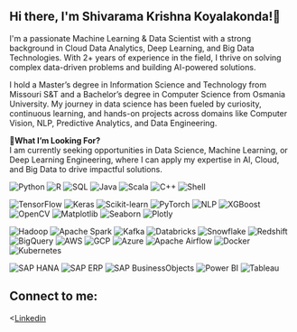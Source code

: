 ## Hi there, I'm Shivarama Krishna Koyalakonda!👋

I'm a passionate Machine Learning & Data Scientist with a strong background in Cloud Data Analytics, Deep Learning, and Big Data Technologies. With 2+ years of experience in the field, I thrive on solving complex data-driven problems and building AI-powered solutions.

I hold a Master’s degree in Information Science and Technology from Missouri S&T and a Bachelor’s degree in Computer Science from Osmania University. My journey in data science has been fueled by curiosity, continuous learning, and hands-on projects across domains like Computer Vision, NLP, Predictive Analytics, and Data Engineering.

🎯<b>What I’m Looking For?<br></b>
I am currently seeking opportunities in Data Science, Machine Learning, or Deep Learning Engineering, where I can apply my expertise in AI, Cloud, and Big Data to drive impactful solutions.

<!-- Programming Languages-->
![Python](https://img.shields.io/badge/Python-3776AB?style=for-the-badge&logo=python&logoColor=white)
![R](https://img.shields.io/badge/R-276DC3?style=for-the-badge&logo=r&logoColor=white)
![SQL](https://img.shields.io/badge/SQL-4479A1?style=for-the-badge&logo=postgresql&logoColor=white)
![Java](https://img.shields.io/badge/Java-007396?style=for-the-badge&logo=java&logoColor=white)
![Scala](https://img.shields.io/badge/Scala-DC322F?style=for-the-badge&logo=scala&logoColor=white)
![C++](https://img.shields.io/badge/C%2B%2B-00599C?style=for-the-badge&logo=c%2B%2B&logoColor=white)
![Shell](https://img.shields.io/badge/Shell-4EAA25?style=for-the-badge&logo=gnu-bash&logoColor=white)

<!-- Data Science & Machine Learning-->
![TensorFlow](https://img.shields.io/badge/TensorFlow-FF6F00?style=for-the-badge&logo=tensorflow&logoColor=white)
![Keras](https://img.shields.io/badge/Keras-D00000?style=for-the-badge&logo=keras&logoColor=white)
![Scikit-learn](https://img.shields.io/badge/Scikit%20Learn-F7931E?style=for-the-badge&logo=scikit-learn&logoColor=white)
![PyTorch](https://img.shields.io/badge/PyTorch-EE4C2C?style=for-the-badge&logo=pytorch&logoColor=white)
![NLP](https://img.shields.io/badge/NLP-9E2A2B?style=for-the-badge&logo=python&logoColor=white)
![XGBoost](https://img.shields.io/badge/XGBoost-3E8E41?style=for-the-badge&logo=xgboost&logoColor=white)
![OpenCV](https://img.shields.io/badge/OpenCV-5C3EE8?style=for-the-badge&logo=opencv&logoColor=white)
![Matplotlib](https://img.shields.io/badge/Matplotlib-003B57?style=for-the-badge&logo=matplotlib&logoColor=white)
![Seaborn](https://img.shields.io/badge/Seaborn-1F77B4?style=for-the-badge&logo=seaborn&logoColor=white)
![Plotly](https://img.shields.io/badge/Plotly-3E6CE8?style=for-the-badge&logo=plotly&logoColor=white)

<!--Data Engineering & Big Data-->
![Hadoop](https://img.shields.io/badge/Hadoop-66CC33?style=for-the-badge&logo=hadoop&logoColor=black)
![Apache Spark](https://img.shields.io/badge/Apache%20Spark-E25A1C?style=for-the-badge&logo=apache-spark&logoColor=white)
![Kafka](https://img.shields.io/badge/Apache%20Kafka-231F20?style=for-the-badge&logo=apache-kafka&logoColor=white)
![Databricks](https://img.shields.io/badge/Databricks-FF9F00?style=for-the-badge&logo=databricks&logoColor=white)
![Snowflake](https://img.shields.io/badge/Snowflake-3E7BDB?style=for-the-badge&logo=snowflake&logoColor=white)
![Redshift](https://img.shields.io/badge/Redshift-FF4F00?style=for-the-badge&logo=amazon-redshift&logoColor=white)
![BigQuery](https://img.shields.io/badge/BigQuery-2F4C7E?style=for-the-badge&logo=googlebigquery&logoColor=white)
![AWS](https://img.shields.io/badge/AWS-FF9900?style=for-the-badge&logo=amazonaws&logoColor=white)
![GCP](https://img.shields.io/badge/GCP-4285F4?style=for-the-badge&logo=googlecloud&logoColor=white)
![Azure](https://img.shields.io/badge/Azure-0078D4?style=for-the-badge&logo=microsoftazure&logoColor=white)
![Apache Airflow](https://img.shields.io/badge/Apache%20Airflow-0171B8?style=for-the-badge&logo=apache-airflow&logoColor=white)
![Docker](https://img.shields.io/badge/Docker-2496ED?style=for-the-badge&logo=docker&logoColor=white)
![Kubernetes](https://img.shields.io/badge/Kubernetes-326CE5?style=for-the-badge&logo=kubernetes&logoColor=white)


<!-- Business Analytics & SAP-->
![SAP HANA](https://img.shields.io/badge/SAP%20HANA-2E7C31?style=for-the-badge&logo=sap&logoColor=white)
![SAP ERP](https://img.shields.io/badge/SAP%20ERP-0076A8?style=for-the-badge&logo=sap&logoColor=white)
![SAP BusinessObjects](https://img.shields.io/badge/SAP%20BusinessObjects-002F6C?style=for-the-badge&logo=sap&logoColor=white)
![Power BI](https://img.shields.io/badge/Power%20BI-F2C811?style=for-the-badge&logo=power-bi&logoColor=black)
![Tableau](https://img.shields.io/badge/Tableau-E97627?style=for-the-badge&logo=tableau&logoColor=white)

## Connect to me:
<<a href="www.linkedin.com/in/shivarama-krishna-koyalakonda">Linkedin</a>









